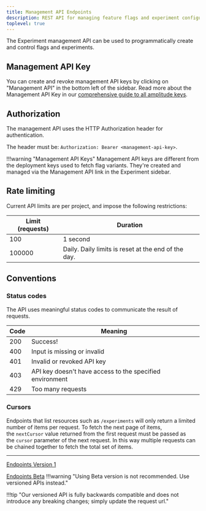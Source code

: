 ```yaml
---
title: Management API Endpoints
description: REST API for managing feature flags and experiment configurations.
toplevel: true
---
```


The Experiment management API can be used to programmatically create and control flags and experiments.

## Management API Key

You can create and revoke management API keys by clicking on "Management API" in the bottom left of the sidebar. Read more about the Management API Key in our [comprehensive guide to all amplitude keys](../../../guides/amplitude-keys-guide/?h=keys#management-api-key).

## Authorization

The management API uses the HTTP Authorization header for authentication.

The header must be: `Authorization: Bearer <management-api-key>`.

!!!warning "Management API Keys"
    Management API keys are different from the deployment keys used to fetch flag variants. They're created and managed via the Management API link in the Experiment sidebar.

## Rate limiting

Current API limits are per project, and impose the following restrictions:

| Limit (requests) | Duration |
| --- | --- |
| 100 | 1 second |
| 100000 | Daily. Daily limits is reset at the end of the day. |

## Conventions

### Status codes

The API uses meaningful status codes to communicate the result of requests.

| Code | Meaning |
| --- | --- |
| 200 | Success! |
| 400 | Input is missing or invalid |
| 401 | Invalid or revoked API key |
| 403 | API key doesn't have access to the specified environment |
| 429 |Too many requests |

### Cursors

Endpoints that list resources such as `/experiments` will only return a limited number of items per request. To fetch the next page of items, the `nextCursor` value returned from the first request must be passed as the `cursor` parameter of the next request. In this way multiple requests can be chained together to fetch the total set of items.

------

[Endpoints Version 1](api-v1.md)

[Endpoints Beta](api-beta.md)
!!!warning "Using Beta version is not recommended. Use versioned APIs instead."

!!!tip "Our versioned API is fully backwards compatible and does not introduce any breaking changes; simply update the request url."